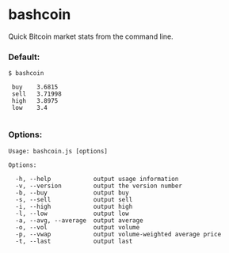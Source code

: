 # bashcoin

Quick Bitcoin market stats from the command line.

### Default:

```
$ bashcoin
 
 buy    3.6815
 sell   3.71998
 high   3.8975
 low    3.4
 
```

### Options:

```
Usage: bashcoin.js [options]

Options:

  -h, --help            output usage information
  -v, --version         output the version number
  -b, --buy             output buy
  -s, --sell            output sell
  -i, --high            output high
  -l, --low             output low
  -a, --avg, --average  output average
  -o, --vol             output volume
  -p, --vwap            output volume-weighted average price
  -t, --last            output last

```

